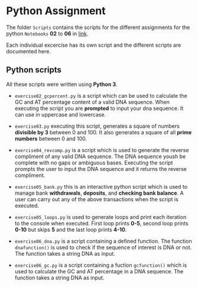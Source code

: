 # **Python Assignment**

The folder `Scripts` contains the scripts for the different assignments for the python `Notebooks` **02** to **06** in [link](https://github.com/Fnyasimi/Python4Bioinformatics2019).

Each individual excercise has its own script and the different scripts are documented here.

## Python scripts

All these scripts were written using **Python 3**.

* `exercise02_gcpercent.py` is a script which can be used to calculate the GC and AT percentage content of a valid DNA sequence. When executing the script you are **prompted** to input your dna sequence. It can use in uppercase and lowercase.

* `exercise03.py` executing this script, generates a square of numbers **divisible by 3** between 0 and 100. It also generates a square of all **prime numbers** between 0 and 100.

* `exercise04_revcomp.py` is a script which is used to generate the reverse compliment of any valid DNA sequence. The DNA sequence yoush be complete with no gaps or ambiguous bases. Executing the script prompts the user to input the DNA sequence and it returns the reverse compliment.

* `exercise05_bank.py` this is an interactive python script which is used to manage bank **withdrawals**, **deposits**, and **checking bank balance**. A user can carry out any of the above transactions when the script is executed.

* `exercise05_loops.py` is used to generate loops and print each iteration to the console when executed. First loop prints **0-5**, second loop prints **0-10** but skips **5** and the last loop prints **4-10**.

* `exercise06_dna.py` is a script containing a defined function. The function `dnafunction()` is used to check if the sequence of interest is DNA or not. The function takes a string DNA as input.

* `exercise06_gc.py` is a script containing a fuction `gcfunction()` which is used to calculate the GC and AT percentage in a DNA sequence. The function takes a string DNA as input.